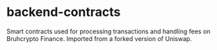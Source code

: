# backend-contracts
Smart contracts used for processing transactions and handling fees on Bruhcrypto Finance. Imported from a forked version of Uniswap.
